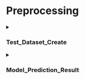 # Preprocessing

<details><summary><h3>Test_Dataset_Create</h3></summary>

- **`매월 마지막날 구급출동이 발생한 격자 데이터프레임(Test dataset) 생성`**
  - 매월 마지막날 = [0131, 0228, 0331, 0430, 0531, 0630, 0731, 0831, 0930, 1031, 1130]
  - 각 사건 영향 변수 추가 및 정렬하여 기존 데이터와 동일한 형식의 데이터 생성
  
</details>

<details><summary><h3>Model_Prediction_Result</h3></summary>

  - **`사고발생 예측 결과 확인(기계사고)`**
     * Random Forset 모델 분포 결과 : {0: 4538, 1: 687}
     * XGBoost 모델 분포 결과 : {0: 4403, 1: 822}
     * CatBoost 모델 분포 결과 : {0: 4705, 1: 520}
     
  - **`매월 발생하는 사건중 상위 5개 격자만 추출 (예측확률 기준)`** 
     * 각 월말 기계사고 격자 추출
      
          [1, 31] : []

          [2, 28] : [385525]

          [3, 31] : [395527 396524 394527 396526 393527]

          [4, 30] : [395527 394527 396524 396526 393527]

          [5, 31] : [395527 396524 396526 394527 393527]

          [6, 30] : [394527 395527 396526 396524 393527]

          [7, 31] : [395527 394527 396524 396526 393527]

          [8, 31] : [395527 396524 394527 396526 393527]

          [9, 30] : [395527 394527 396524 396526 393527]

          [10, 31] : [385525 395527 396524 394529 393527]

          [11, 30] : [395527 396524 394527 396526 393527]
  
</details>
